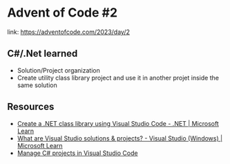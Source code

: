 # Advent of Code #2

link: https://adventofcode.com/2023/day/2

## C#/.Net learned

- Solution/Project organization
- Create utility class library project and use it in another projet inside the same solution

## Resources

- [Create a .NET class library using Visual Studio Code - .NET | Microsoft Learn](https://learn.microsoft.com/en-us/dotnet/core/tutorials/library-with-visual-studio-code?pivots=dotnet-8-0)
- [What are Visual Studio solutions & projects? - Visual Studio (Windows) | Microsoft Learn](https://learn.microsoft.com/en-us/visualstudio/ide/solutions-and-projects-in-visual-studio?view=vs-2022)
- [Manage C# projects in Visual Studio Code](https://code.visualstudio.com/docs/csharp/project-management)
